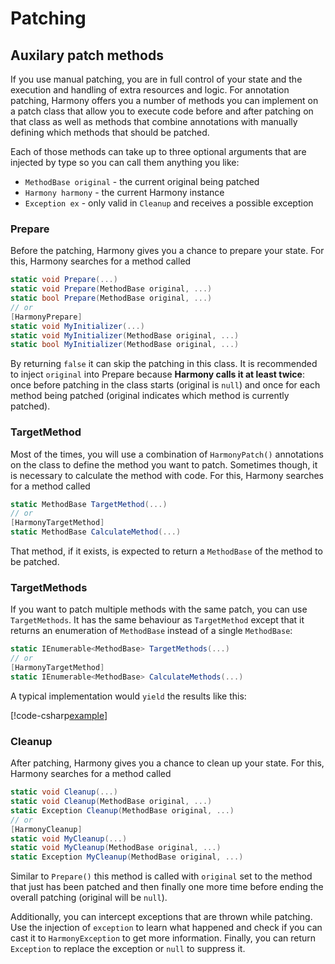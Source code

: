 # Patching

## Auxilary patch methods

If you use manual patching, you are in full control of your state and the execution and handling of extra resources and logic. For annotation patching, Harmony offers you a number of methods you can implement on a patch class that allow you to execute code before and after patching on that class as well as methods that combine annotations with manually defining which methods that should be patched.

Each of those methods can take up to three optional arguments that are injected by type so you can call them anything you like:

- `MethodBase original` - the current original being patched
- `Harmony harmony` - the current Harmony instance
- `Exception ex` - only valid in `Cleanup` and receives a possible exception

### Prepare

Before the patching, Harmony gives you a chance to prepare your state. For this, Harmony searches for a method called

```csharp
static void Prepare(...)
static void Prepare(MethodBase original, ...)
static bool Prepare(MethodBase original, ...)
// or
[HarmonyPrepare]
static void MyInitializer(...)
static void MyInitializer(MethodBase original, ...)
static bool MyInitializer(MethodBase original, ...)
```

By returning `false` it can skip the patching in this class. It is recommended to inject `original` into Prepare because **Harmony calls it at least twice**: once before patching in the class starts (original is `null`) and once for each method being patched (original indicates which method is currently patched).

### TargetMethod

Most of the times, you will use a combination of `HarmonyPatch()` annotations on the class to define the method you want to patch. Sometimes though, it is necessary to calculate the method with code. For this, Harmony searches for a method called

```csharp
static MethodBase TargetMethod(...)
// or
[HarmonyTargetMethod]
static MethodBase CalculateMethod(...)
```

That method, if it exists, is expected to return a `MethodBase` of the method to be patched.

### TargetMethods

If you want to patch multiple methods with the same patch, you can use `TargetMethods`. It has the same behaviour as `TargetMethod` except that it returns an enumeration of `MethodBase` instead of a single `MethodBase`:

```csharp
static IEnumerable<MethodBase> TargetMethods(...)
// or
[HarmonyTargetMethod]
static IEnumerable<MethodBase> CalculateMethods(...)
```

A typical implementation would `yield` the results like this:

[!code-csharp[example](../examples/patching-auxilary.cs?name=yield)]

### Cleanup

After patching, Harmony gives you a chance to clean up your state. For this, Harmony searches for a method called

```csharp
static void Cleanup(...)
static void Cleanup(MethodBase original, ...)
static Exception Cleanup(MethodBase original, ...)
// or
[HarmonyCleanup]
static void MyCleanup(...)
static void MyCleanup(MethodBase original, ...)
static Exception MyCleanup(MethodBase original, ...)
```

Similar to `Prepare()` this method is called with `original` set to the method that just has been patched and then finally one more time before ending the overall patching (original will be `null`).

Additionally, you can intercept exceptions that are thrown while patching. Use the injection of `exception` to learn what happened and check if you can cast it to `HarmonyException` to get more information. Finally, you can return `Exception` to replace the exception or `null` to suppress it.